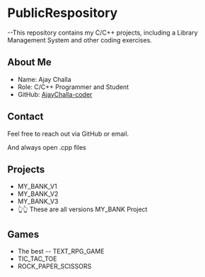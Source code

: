 # PublicRespository
--This repository contains my C/C++ projects, including a Library Management System and other coding exercises.

## About Me
- Name: Ajay Challa
- Role: C/C++ Programmer and Student
- GitHub: [AjayChalla-coder](https://github.com/AjayChalla-coder)

## Contact
Feel free to reach out via GitHub or email.

And always open .cpp files

## Projects
- MY_BANK_V1
- MY_BANK_V2
- MY_BANK_V3
- 👆👆 These are all versions MY_BANK Project

## Games
- The best  -- TEXT_RPG_GAME
- TIC_TAC_TOE
- ROCK_PAPER_SCISSORS
